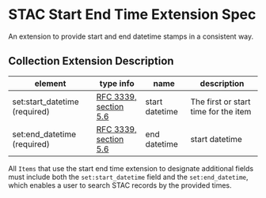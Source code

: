 # STAC Start End Time Extension Spec

An extension to provide start and end datetime stamps in a consistent way.

## Collection Extension Description
 | element             | type info                 | name                    | description                                                                                 | 
|----------------------|---------------------------|-------------------------|---------------------------------------------------------------------------------------------| 
| set:start_datetime (required) | [RFC 3339, section 5.6](https://tools.ietf.org/html/rfc3339#section-5.6) | start datetime | The first or start time for the item
| set:end_datetime (required) | [RFC 3339, section 5.6](https://tools.ietf.org/html/rfc3339#section-5.6) | end datetime | start datetime | The last or end time for the item

All `Items` that use the start end time extension to designate additional fields must include both the `set:start_datetime` field and the `set:end_datetime`,
which enables a user to search STAC records by the provided times. 
